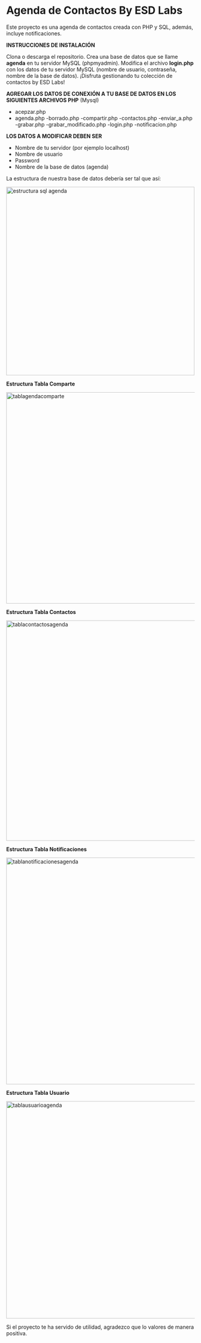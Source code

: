 # Agenda de Contactos By ESD Labs

Este proyecto es una agenda de contactos creada con PHP y SQL, además, incluye notificaciones.

**INSTRUCCIONES DE INSTALACIÓN**


 Clona o descarga el repositorio. Crea una base de datos que se llame **agenda** en tu servidor MySQL (phpmyadmin). Modifica el archivo **login.php** con los datos de tu servidor MySQL (nombre de usuario, contraseña, nombre de la base de datos). ¡Disfruta gestionando tu colección de contactos by ESD Labs!

**AGREGAR LOS DATOS DE CONEXIÓN A TU BASE DE DATOS EN LOS SIGUIENTES ARCHIVOS PHP**
(Mysql)

- acepzar.php
- agenda.php
-borrado.php
-compartir.php
-contactos.php
-enviar_a.php
-grabar.php
-grabar_modificado.php
-login.php
-notificacion.php



**LOS DATOS A MODIFICAR DEBEN SER**
- Nombre de tu servidor (por ejemplo localhost)
- Nombre de usuario
- Password
- Nombre de la base de datos (agenda)

La estructura de nuestra base de datos debería ser tal que así:

<img width="503" alt="estructura sql agenda" src="https://github.com/user-attachments/assets/b37f823e-204b-4afd-8b5f-4459bf2bbbc4">

**Estructura Tabla Comparte**

<img width="564" alt="tablagendacomparte" src="https://github.com/user-attachments/assets/e3f07a52-bb03-46d4-a18c-0eb06d53fc38">



**Estructura Tabla Contactos**

<img width="588" alt="tablacontactosagenda" src="https://github.com/user-attachments/assets/9a2e66f1-12f1-4d77-960d-01cace211b71">



**Estructura Tabla Notificaciones**


<img width="605" alt="tablanotificacionesagenda" src="https://github.com/user-attachments/assets/e7e3abcd-d1e1-4ea8-b881-6d69e590d43f">





**Estructura Tabla Usuario**


<img width="580" alt="tablausuarioagenda" src="https://github.com/user-attachments/assets/c652726d-30f6-432f-aa00-4395f23b8d97">

Si el proyecto te ha servido de utilidad, agradezco que lo valores de manera positiva.
